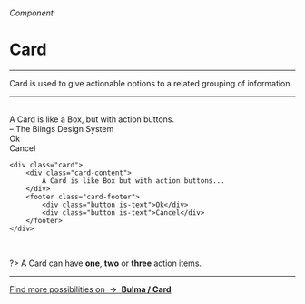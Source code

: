<h6 class="is-uppercase has-text-grey">Component</h6><h1 class="title is-0 is-family-secondary is-size-1-mobile">Card</h1>
<hr class="is-visible is-size-3">
<p class="subtitle is-4 is-family-secondary">
    <span class="has-text-weight-semibold">Card</span> is used to give actionable options to a related grouping of information.
</p>
<hr class="is-visible is-size-3"><br>

<div class="box has-background-white-bis is-large is-marginless">
    <div class="card">
        <div class="card-content">
            <div class="title">A Card is like a Box, but with action buttons.</div>
            <div class="subtitle is-5">– The Biings Design System</div>
        </div>
        <footer class="card-footer is-size-7">
            <div class="button is-text">Ok</div>
            <div class="button is-text">Cancel</div>
        </footer>
    </div>
</div>

    <div class="card">
        <div class="card-content">
            A Card is like Box but with action buttons...
        </div>
        <footer class="card-footer">
            <div class="button is-text">Ok</div>
            <div class="button is-text">Cancel</div>
        </footer>
    </div>
<br>

?> A Card can have **one**, **two** or **three** action items.

<hr>

<a href="https://bulma.io/documentation/components/card/" target="blank" class="box is-well has-text-grey">
    Find more possibilities on &nbsp;→&nbsp; <strong class="has-text-primary">Bulma / Card</strong></a>
</a>